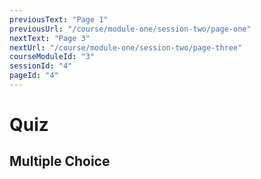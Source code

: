 ```yaml
---
previousText: "Page 1"
previousUrl: "/course/module-one/session-two/page-one"
nextText: "Page 3"
nextUrl: "/course/module-one/session-two/page-three"
courseModuleId: "3"
sessionId: "4"
pageId: "4"
---
```



# Quiz

## Multiple Choice
<sparkle-quiz-container question-ids="50,51,52">
